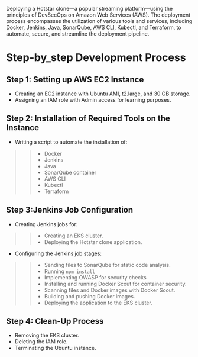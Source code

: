 Deploying a Hotstar clone—a popular streaming platform—using the principles of DevSecOps on Amazon Web Services (AWS). 
The deployment process encompasses the utilization of various tools and services, including Docker, Jenkins, Java, SonarQube, 
AWS CLI, Kubectl, and Terraform, to automate, secure, and streamline the deployment pipeline.<br>

# Step-by_step Development Process <br>
## Step 1: Setting up AWS EC2 Instance <br>
* Creating an EC2 instance with Ubuntu AMI, t2.large, and 30 GB storage.<br>
* Assigning an IAM role with Admin access for learning purposes.<br>

## Step 2: Installation of Required Tools on the Instance <br>
* Writing a script to automate the installation of: <br>
>> * Docker <br>
>> * Jenkins <br>
>> * Java <br>
>> * SonarQube container <br>
>> * AWS CLI <br>
>> * Kubectl <br>
>> * Terraform <br>

## Step 3:Jenkins Job Configuration <br>
* Creating Jenkins jobs for: <br>
>> * Creating an EKS cluster. <br>
>> * Deploying the Hotstar clone application. <br>
* Configuring the Jenkins job stages: <br>
>> * Sending files to SonarQube for static code analysis.<br>
>> * Running `npm install` <br>
>> * Implementing OWASP for security checks <br>
>> * Installing and running Docker Scout for container security. <br>
>> * Scanning files and Docker images with Docker Scout. <br>
>> * Building and pushing Docker images. <br>
>> * Deploying the application to the EKS cluster. <br>

## Step 4: Clean-Up Process
* Removing the EKS cluster. <br>
* Deleting the IAM role. <br>
* Terminating the Ubuntu instance. <br>


